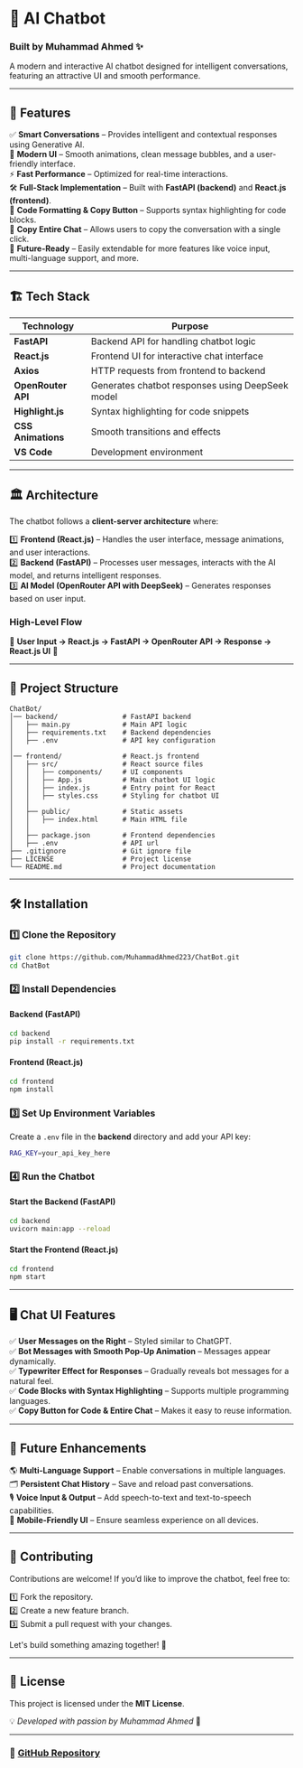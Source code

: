 # 🤖 AI Chatbot

### Built by Muhammad Ahmed ✨  
A modern and interactive AI chatbot designed for intelligent conversations, featuring an attractive UI and smooth performance.

---

## 🚀 Features

✅ **Smart Conversations** – Provides intelligent and contextual responses using Generative AI.  
🎨 **Modern UI** – Smooth animations, clean message bubbles, and a user-friendly interface.  
⚡ **Fast Performance** – Optimized for real-time interactions.  
🛠 **Full-Stack Implementation** – Built with **FastAPI (backend)** and **React.js (frontend)**.  
📄 **Code Formatting & Copy Button** – Supports syntax highlighting for code blocks.  
📜 **Copy Entire Chat** – Allows users to copy the conversation with a single click.  
🔮 **Future-Ready** – Easily extendable for more features like voice input, multi-language support, and more.  

---

## 🏗️ Tech Stack

| Technology  | Purpose  |
|-------------|----------|
| **FastAPI**  | Backend API for handling chatbot logic |
| **React.js**  | Frontend UI for interactive chat interface |
| **Axios**  | HTTP requests from frontend to backend |
| **OpenRouter API**  | Generates chatbot responses using DeepSeek model |
| **Highlight.js**  | Syntax highlighting for code snippets |
| **CSS Animations**  | Smooth transitions and effects |
| **VS Code**  | Development environment |

---

## 🏛️ Architecture

The chatbot follows a **client-server architecture** where:

1️⃣ **Frontend (React.js)** – Handles the user interface, message animations, and user interactions.  
2️⃣ **Backend (FastAPI)** – Processes user messages, interacts with the AI model, and returns intelligent responses.  
3️⃣ **AI Model (OpenRouter API with DeepSeek)** – Generates responses based on user input.  

### **High-Level Flow**  
📩 **User Input → React.js → FastAPI → OpenRouter API → Response → React.js UI** 🎤  

---

## 📂 Project Structure

```plaintext
ChatBot/
│── backend/                # FastAPI backend
│   ├── main.py             # Main API logic
│   ├── requirements.txt    # Backend dependencies
│   ├── .env                # API key configuration
│
│── frontend/               # React.js frontend
│   ├── src/                # React source files
│   │   ├── components/     # UI components
│   │   ├── App.js          # Main chatbot UI logic
│   │   ├── index.js        # Entry point for React
│   │   ├── styles.css      # Styling for chatbot UI
│   │
│   ├── public/             # Static assets
│   │   ├── index.html      # Main HTML file
│   │
│   ├── package.json        # Frontend dependencies
│   ├── .env                # API url
├── .gitignore              # Git ignore file
├── LICENSE                 # Project license
└── README.md               # Project documentation
```

---

## 🛠️ Installation

### 1️⃣ Clone the Repository
```sh
git clone https://github.com/MuhammadAhmed223/ChatBot.git
cd ChatBot
```

### 2️⃣ Install Dependencies

#### Backend (FastAPI)
```sh
cd backend
pip install -r requirements.txt
```

#### Frontend (React.js)
```sh
cd frontend
npm install
```

### 3️⃣ Set Up Environment Variables
Create a `.env` file in the **backend** directory and add your API key:
```sh
RAG_KEY=your_api_key_here
```

### 4️⃣ Run the Chatbot

#### Start the Backend (FastAPI)
```sh
cd backend
uvicorn main:app --reload
```

#### Start the Frontend (React.js)
```sh
cd frontend
npm start
```

---

## 🖥️ **Chat UI Features**

✅ **User Messages on the Right** – Styled similar to ChatGPT.  
✅ **Bot Messages with Smooth Pop-Up Animation** – Messages appear dynamically.  
✅ **Typewriter Effect for Responses** – Gradually reveals bot messages for a natural feel.  
✅ **Code Blocks with Syntax Highlighting** – Supports multiple programming languages.  
✅ **Copy Button for Code & Entire Chat** – Makes it easy to reuse information.  

---

## 🔮 Future Enhancements

🌎 **Multi-Language Support** – Enable conversations in multiple languages.  
🗂 **Persistent Chat History** – Save and reload past conversations.  
🎙 **Voice Input & Output** – Add speech-to-text and text-to-speech capabilities.  
📱 **Mobile-Friendly UI** – Ensure seamless experience on all devices.  

---

## 🤝 Contributing

Contributions are welcome! If you’d like to improve the chatbot, feel free to:

1️⃣ Fork the repository.  
2️⃣ Create a new feature branch.  
3️⃣ Submit a pull request with your changes.  

Let's build something amazing together! 🚀  

---

## 📜 License

This project is licensed under the **MIT License**.  

💡 *Developed with passion by Muhammad Ahmed* 💙  

---

### 🔗 [GitHub Repository](https://github.com/MuhammadAhmed223/ChatBot)

